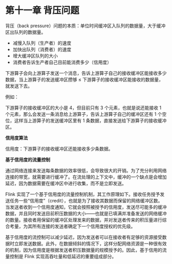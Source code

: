 # 第十一章 背压问题

背压（back pressure）问题的本质：单位时间缓冲区入队列的数据量，大于缓冲区出队列的数据量。

- 减慢入队列（生产者）的速度
- 加快出队列（消费者）的速度
- 增大缓冲区队列的大小
- 消费者告诉生产者自己目前能消费多少（信用度）

下游算子会向上游算子发送一个消息，告诉上游算子自己的接收缓冲区能接收多少数据，当上游算子的发送缓冲区攒够 $\le$ 下游算子的接收缓冲区能接收的数据量，就发送下去。

例如：

下游算子的接收缓冲区的大小是 4，但目前只有 3 个元素，也就是说还能接收 1 个元素，那么会发送一条消息给上游算子，告诉上游算子自己的缓冲区还有 1 个空位，这样当上游算子的发送缓冲区里有 1 条数据，直接发送给下游算子的接收缓冲区。

**信用度算法**

信用度：下游算子的接收缓冲区还能接收多少条数据。

**基于信用度的流量控制**

通过网络连接来发送每条数据的效率很低，会导致很大的开销。为了充分利用网络连接的带宽，就需要进行缓冲了。在流处理的上下文中，缓冲的一个缺点是会增加延迟，因为数据需要在缓冲区中进行收集，而不是立即发送。

Flink 实现了一个基于信用度的流量控制机制，其工作原理如下。接收任务授予发送任务一些“信用度”（credit），也就是为了接收其数据而保留的网络缓冲区数。当发送者收到一个信用度通知，它就会按照被授予的信用度，发送尽可能多的缓冲数据，并且同时发送目前积压数据的大小——也就是已填满并准备发送的网络缓冲的数量。接收者用保留的缓冲区处理发来的数据，并对发送者传来的积压量进行综合考量，为其所有连接的发送者确定下一个信用度授权的优先级。

基于信用度的流控制可以减少延迟，因为发送者可以在接收者有足够的资源接受数据时立即发送数据。此外，在数据倾斜的情况下，这样分配网络资源是一种很有效的机制，因为信用度是根据发送者积压数据量的规模授予的。因此，基于信用的流量控制是 Flink 实现高吞吐量和低延迟的重要组成部分。